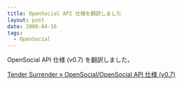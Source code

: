 ```yaml
---
title: OpenSocial API 仕様を翻訳しました
layout: post
date: 2008-04-16
tags:
  - OpenSocial
---
```


OpenSocial API 仕様 (v0.7) を翻訳しました。

[Tender Surrender » OpenSocial/OpenSocial API 仕様 (v0.7)](http://devlog.agektmr.com/wiki/tide.php?OpenSocial%2FOpenSocial%20API%E4%BB%95%E6%A7%98%20%28v0.7%29)
